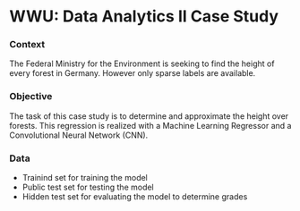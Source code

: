 # WWU: Data Analytics II Case Study
### Context
The Federal Ministry for the Environment is seeking to find the height of every forest in Germany. However only sparse labels are available. 
### Objective
The task of this case study is to determine and approximate the height over forests. This regression is realized with a Machine Learning Regressor and a Convolutional Neural Network (CNN).

### Data
- Trainind set for training the model
- Public test set for testing the model
- Hidden test set for evaluating the model to determine grades
